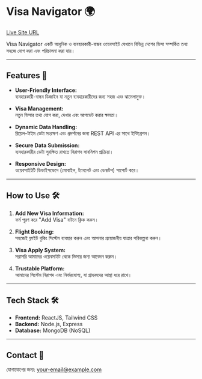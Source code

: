 # **Visa Navigator** 🌍  
[Live Site URL](https://visa-navigator-a94fc.web.app)

Visa Navigator একটি আধুনিক ও ব্যবহারকারী-বান্ধব ওয়েবসাইট যেখানে বিভিন্ন দেশের ভিসা সম্পর্কিত তথ্য সহজে যোগ করা এবং পরিচালনা করা যায়।

---

## **Features** 🚀

- **User-Friendly Interface:**  
  ব্যবহারকারী-বান্ধব ডিজাইন যা নতুন ব্যবহারকারীদের জন্য সহজ এবং ঝামেলামুক্ত।  
 
- **Visa Management:**  
  নতুন ভিসার তথ্য যোগ করা, দেখার এবং আপডেট করার ক্ষমতা।  

- **Dynamic Data Handling:**  
  রিয়েল-টাইম ডেটা সংরক্ষণ এবং প্রদর্শনের জন্য REST API এর সাথে ইন্টিগ্রেশন।  

- **Secure Data Submission:**  
  ব্যবহারকারীর ডেটা সুরক্ষিত রাখতে নিরাপদ সাবমিশন প্রক্রিয়া।  

- **Responsive Design:**  
  ওয়েবসাইটটি ডিভাইসভেদে (মোবাইল, ট্যাবলেট এবং ডেস্কটপ) সাপোর্ট করে।  

---

## **How to Use** 🛠️

1. **Add New Visa Information:**  
   ফর্ম পূরণ করে "Add Visa" বাটনে ক্লিক করুন।  

2. **Flight Booking:**  
   সহজেই ফ্লাইট বুকিং সিস্টেম ব্যবহার করুন এবং আপনার প্রয়োজনীয় যাত্রার পরিকল্পনা করুন।  

3. **Visa Apply System:**  
   সরাসরি আমাদের ওয়েবসাইট থেকে ভিসার জন্য আবেদন করুন।  

4. **Trustable Platform:**  
   আমাদের সিস্টেম নিরাপদ এবং নির্ভরযোগ্য, যা গ্রাহকদের আস্থা ধরে রাখে।


---

## **Tech Stack** 🛠️

- **Frontend:** ReactJS, Tailwind CSS  
- **Backend:** Node.js, Express  
- **Database:** MongoDB (NoSQL)  

---

## **Contact** 📧

যোগাযোগের জন্য: [your-email@example.com](mailto:your-email@example.com)
